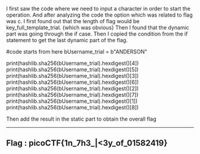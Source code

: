 I first saw the code where we need to input a character in order to start the operation.
And after analyzing the code the option which was related to flag was c.
I first found out that the length of flag would be key_full_template_trial.
{which was obvious}
Then I found that the dynamic part was going through the if case.
Then I copied the condition from the if statement to get the last dynamic part of the flag.

#code starts from here
bUsername_trial = b"ANDERSON"

print(hashlib.sha256(bUsername_trial).hexdigest()[4]) 
print(hashlib.sha256(bUsername_trial).hexdigest()[5])
print(hashlib.sha256(bUsername_trial).hexdigest()[3])
print(hashlib.sha256(bUsername_trial).hexdigest()[6])
print(hashlib.sha256(bUsername_trial).hexdigest()[2])
print(hashlib.sha256(bUsername_trial).hexdigest()[7])
print(hashlib.sha256(bUsername_trial).hexdigest()[1])
print(hashlib.sha256(bUsername_trial).hexdigest()[8])


Then add the result in the static part to obtain the overall flag 

------------------------------------------------
 Flag : picoCTF{1n_7h3_|<3y_of_01582419}
------------------------------------------------